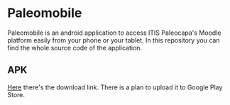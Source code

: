 # Paleomobile

Paleomobile is an android application to access ITIS Paleocapa's Moodle platform easily from your phone or your tablet.
In this repository you can find the whole source code of the application.
## APK
[Here](https://github.com/lucach/paleomobile/blob/master/bin/PaleoMobile.apk?raw=true) there's the download link.
There is a plan to upload it to Google Play Store.

